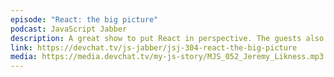 ```yaml
---
episode: "React: the big picture"
podcast: JavaScript Jabber
description: A great show to put React in perspective. The guests also compare the Facebook library with Vue and Angular.
link: https://devchat.tv/js-jabber/jsj-304-react-the-big-picture
media: https://media.devchat.tv/my-js-story/MJS_052_Jeremy_Likness.mp3
---
```

